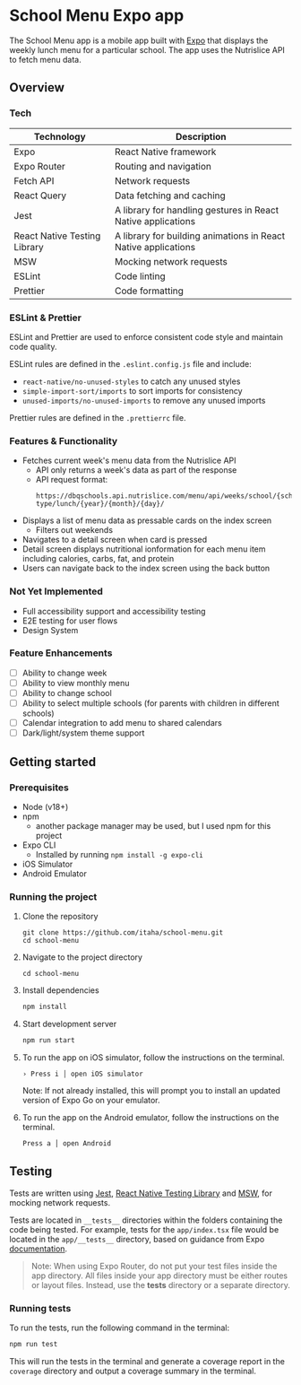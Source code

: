 # School Menu Expo app

The School Menu app is a mobile app built with [Expo](https://expo.dev) that displays the weekly lunch menu for a particular school. The app uses the Nutrislice API to fetch menu data.

## Overview

### Tech

| Technology                   | Description                                                    |
| ---------------------------- | -------------------------------------------------------------- |
| Expo                         | React Native framework                                         |
| Expo Router                  | Routing and navigation                                         |
| Fetch API                    | Network requests                                               |
| React Query                  | Data fetching and caching                                      |
| Jest                         | A library for handling gestures in React Native applications   |
| React Native Testing Library | A library for building animations in React Native applications |
| MSW                          | Mocking network requests                                       |
| ESLint                       | Code linting                                                   |
| Prettier                     | Code formatting                                                |

### ESLint & Prettier

ESLint and Prettier are used to enforce consistent code style and maintain code quality.

ESLint rules are defined in the `.eslint.config.js` file and include:

- `react-native/no-unused-styles` to catch any unused styles
- `simple-import-sort/imports` to sort imports for consistency
- `unused-imports/no-unused-imports` to remove any unused imports

Prettier rules are defined in the `.prettierrc` file.

### Features & Functionality

- Fetches current week's menu data from the Nutrislice API
  - API only returns a week's data as part of the response
  - API request format:
    ```
    https://dbqschools.api.nutrislice.com/menu/api/weeks/school/{school}/menu-type/lunch/{year}/{month}/{day}/
    ```
- Displays a list of menu data as pressable cards on the index screen
  - Filters out weekends
- Navigates to a detail screen when card is pressed
- Detail screen displays nutritional ionformation for each menu item including calories, carbs, fat, and protein
- Users can navigate back to the index screen using the back button

### Not Yet Implemented

- Full accessibility support and accessibility testing
- E2E testing for user flows
- Design System

### Feature Enhancements

- [ ] Ability to change week
- [ ] Ability to view monthly menu
- [ ] Ability to change school
- [ ] Ability to select multiple schools (for parents with children in different schools)
- [ ] Calendar integration to add menu to shared calendars
- [ ] Dark/light/system theme support

## Getting started

### Prerequisites

- Node (v18+)
- npm
  - another package manager may be used, but I used npm for this project
- Expo CLI
  - Installed by running `npm install -g expo-cli`
- iOS Simulator
- Android Emulator

### Running the project

1. Clone the repository

   ```
   git clone https://github.com/itaha/school-menu.git
   cd school-menu
   ```

2. Navigate to the project directory

   ```
   cd school-menu
   ```

3. Install dependencies

   ```bash
   npm install
   ```

4. Start development server

   ```bash
   npm run start
   ```

5. To run the app on iOS simulator, follow the instructions on the terminal.

   ```
   › Press i │ open iOS simulator
   ```

   Note: If not already installed, this will prompt you to install an updated version of Expo Go on your emulator.

6. To run the app on the Android emulator, follow the instructions on the terminal.

   ```bash
   Press a │ open Android
   ```

## Testing

Tests are written using [Jest](https://jestjs.io), [React Native Testing Library](https://callstack.github.io/react-native-testing-library/) and [MSW](https://mswjs.io), for mocking network requests.

Tests are located in `__tests__` directories within the folders containing the code being tested. For example, tests for the `app/index.tsx` file would be located in the `app/__tests__` directory, based on guidance from Expo [documentation](https://docs.expo.dev/develop/unit-testing/#structure-your-tests).

> Note: When using Expo Router, do not put your test files inside the app directory. All files inside your app directory must be either routes or layout files. Instead, use the **tests** directory or a separate directory.

### Running tests

To run the tests, run the following command in the terminal:

```bash
npm run test
```

This will run the tests in the terminal and generate a coverage report in the `coverage` directory and output a coverage summary in the terminal.
